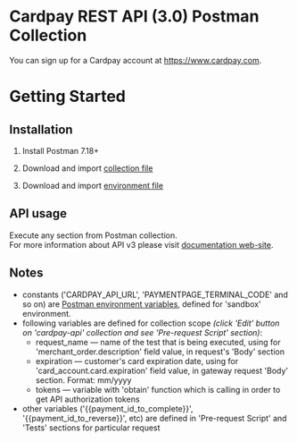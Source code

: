 # Cardpay REST API (3.0) Postman Collection

You can sign up for a Cardpay account at https://www.cardpay.com.

# Getting Started

## Installation

1. Install Postman 7.18+

2. Download and import [collection file](https://raw.githubusercontent.com/cardpay/postman-sdk-v3/master/collection.json)

3. Download and import [environment file](https://raw.githubusercontent.com/cardpay/postman-sdk-v3/master/sandbox.json)


## API usage

Execute any section from Postman collection.  
For more information about API v3 please visit [documentation web-site](https://integration.cardpay.com).


## Notes

* constants ('CARDPAY_API_URL', 'PAYMENTPAGE_TERMINAL_CODE' and so on) are [Postman environment variables](https://learning.postman.com/docs/postman/variables-and-environments/variables/), defined for 'sandbox' environment.
* following variables are defined for collection scope *(click 'Edit' button on 'cardpay-api' collection and see 'Pre-request Script' section)*:
    * request_name &mdash; name of the test that is being executed, using for 'merchant_order.description' field value, in request's 'Body' section
    * expiration &mdash; customer's card expiration date, using for 'card_account.card.expiration' field value, in gateway request 'Body' section. Format: mm/yyyy
    * tokens &mdash; variable with 'obtain' function which is calling in order to get API authorization tokens
* other variables ('{{payment_id_to_complete}}', '{{payment_id_to_reverse}}', etc) are defined in 'Pre-request Script' and 'Tests' sections for particular request
